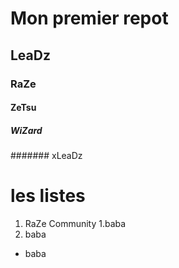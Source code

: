 # Mon premier repot

## LeaDz

### RaZe

#### ZeTsu

##### WiZard

####### xLeaDz

# les listes

1. RaZe Community
   1.baba
1. baba

- baba
